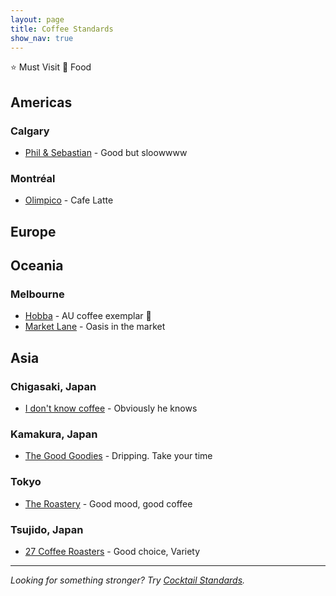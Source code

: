 ```yaml
---
layout: page
title: Coffee Standards
show_nav: true
---
```


⭐️ Must Visit
🍴 Food



## Americas 

### Calgary

* [Phil & Sebastian](https://www.philsebastian.com) - Good but sloowwww

### Montréal

* [Olimpico](http://www.cafeolimpico.com/) - Cafe Latte

## Europe



## Oceania 



### Melbourne

* [Hobba](http://www.hobba.com.au) - AU coffee exemplar 🍴
* [Market Lane](http://www.marketlane.com.au) - Oasis in the market



## Asia

### Chigasaki, Japan
* [I don't know coffee](http://idontknowcoffee.com) - Obviously he knows

### Kamakura, Japan
* [The Good Goodies](https://www.facebook.com/THEGOODGOODIES) - Dripping. Take your time

### Tokyo
* [The Roastery](http://www.tyharborbrewing.co.jp/jp/roastery/) - Good mood, good coffee


### Tsujido, Japan
* [27 Coffee Roasters](http://27coffee.jp/) - Good choice, Variety


---

*Looking for something stronger? Try [Cocktail Standards](https://cocktailstandards.github.io/).*
